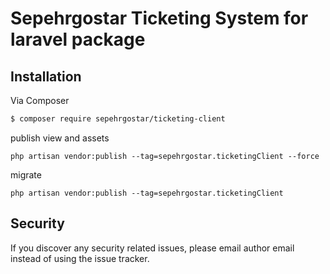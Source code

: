 # Sepehrgostar Ticketing System for laravel package


## Installation

Via Composer

``` bash
$ composer require sepehrgostar/ticketing-client
```

publish view and assets
```
php artisan vendor:publish --tag=sepehrgostar.ticketingClient --force
```

migrate 
```
php artisan vendor:publish --tag=sepehrgostar.ticketingClient
```

## Security

If you discover any security related issues, please email author email instead of using the issue tracker.

 
